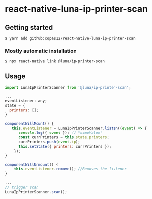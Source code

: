 # react-native-luna-ip-printer-scan

## Getting started

`$ yarn add github:copas12/react-native-luna-ip-printer-scan`

### Mostly automatic installation

`$ npx react-native link @luna/ip-printer-scan`

## Usage

```javascript
import LunaIpPrinterScanner from '@luna/ip-printer-scan';

...
eventListener: any;
state = {
  printers: [];
}

componentWillMount() {
   this.eventListener = LunaIpPrinterScanner.listen((event) => {
      console.log({ event }); // "someValue"
      const currPrinters = this.state.printers;
      currPrinters.push(event.ip);
      this.setState({ printers: currPrinters });
    });
}

componentWillUnmount() {
    this.eventListener.remove(); //Removes the listener
}

...
// trigger scan
LunaIpPrinterScanner.scan();
```
